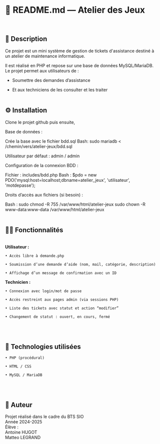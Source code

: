 <h1>📝 README.md — Atelier des Jeux</h1><br>

<h2>🎯 Description</h2>

Ce projet est un mini système de gestion de tickets d'assistance destiné à un atelier de maintenance informatique.

Il est réalisé en PHP et repose sur une base de données MySQL/MariaDB.
Le projet permet aux utilisateurs de :

  - Soumettre des demandes d’assistance

  - Et aux techniciens de les consulter et les traiter<br><br>

<h2>⚙️ Installation</h2>

Clone le projet github puis ensuite,

Base de données :

Crée la base avec le fichier bdd.sql
  Bash:
  sudo mariadb < /chemin/vers/atelier-jeux/bdd.sql

  Utilisateur par défaut : admin / admin

Configuration de la connexion BDD :

Fichier : includes/bdd.php
  Bash : 
  $pdo = new PDO('mysql:host=localhost;dbname=atelier_jeux', 'utilisateur', 'motdepasse');

Droits d’accès aux fichiers (si besoin) :
  
  Bash :
  sudo chmod -R 755 /var/www/html/atelier-jeux
  sudo chown -R www-data:www-data /var/www/html/atelier-jeux<br><br>

<h2>👨‍💻 Fonctionnalités</h2><br>
<strong>Utilisateur :</strong>

    • Accès libre à demande.php

    • Soumission d’une demande d’aide (nom, mail, catégorie, description)

    • Affichage d’un message de confirmation avec un ID

<strong>Technicien :</strong>

    • Connexion avec login/mot de passe

    • Accès restreint aux pages admin (via sessions PHP)

    • Liste des tickets avec statut et action “modifier”

    • Changement de statut : ouvert, en cours, fermé 

<br><br><h2>🧪 Technologies utilisées</h2>

    • PHP (procédural)

    • HTML / CSS

    • MySQL / MariaDB 

<br><br><h2>📌 Auteur</h2>

Projet réalisé dans le cadre du BTS SIO<br>
Année 2024-2025<br>
Élève : <br>
Antoine HUGOT<br> 
Matteo LEGRAND
